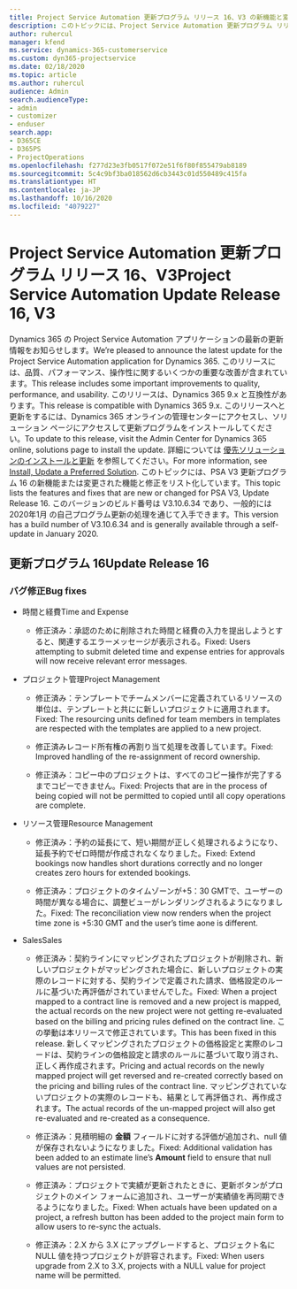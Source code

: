 ```yaml
---
title: Project Service Automation 更新プログラム リリース 16、V3 の新機能と変更点
description: このトピックには、Project Service Automation 更新プログラム リリース 16、V3 で利用可能な機能と修正をリスト化しています。
author: ruhercul
manager: kfend
ms.service: dynamics-365-customerservice
ms.custom: dyn365-projectservice
ms.date: 02/18/2020
ms.topic: article
ms.author: ruhercul
audience: Admin
search.audienceType:
- admin
- customizer
- enduser
search.app:
- D365CE
- D365PS
- ProjectOperations
ms.openlocfilehash: f277d23e3fb0517f072e51f6f80f855479ab8189
ms.sourcegitcommit: 5c4c9bf3ba018562d6cb3443c01d550489c415fa
ms.translationtype: HT
ms.contentlocale: ja-JP
ms.lasthandoff: 10/16/2020
ms.locfileid: "4079227"
---
```

# <a name="project-service-automation-update-release-16-v3"></a><span data-ttu-id="a31f7-103">Project Service Automation 更新プログラム リリース 16、V3</span><span class="sxs-lookup"><span data-stu-id="a31f7-103">Project Service Automation Update Release 16, V3</span></span>

<span data-ttu-id="a31f7-104">Dynamics 365 の Project Service Automation アプリケーションの最新の更新情報をお知らせします。</span><span class="sxs-lookup"><span data-stu-id="a31f7-104">We’re pleased to announce the latest update for the Project Service Automation application for Dynamics 365.</span></span> <span data-ttu-id="a31f7-105">このリリースには、品質、パフォーマンス、操作性に関するいくつかの重要な改善が含まれています。</span><span class="sxs-lookup"><span data-stu-id="a31f7-105">This release includes some important improvements to quality, performance, and usability.</span></span>  <span data-ttu-id="a31f7-106">このリリースは、Dynamics 365 9.x と互換性があります。</span><span class="sxs-lookup"><span data-stu-id="a31f7-106">This release is compatible with Dynamics 365 9.x.</span></span> <span data-ttu-id="a31f7-107">このリリースへと更新をするには、Dynamics 365 オンラインの管理センターにアクセスし、ソリューション ページにアクセスして更新プログラムをインストールしてください。</span><span class="sxs-lookup"><span data-stu-id="a31f7-107">To update to this release, visit the Admin Center for Dynamics 365 online, solutions page to install the update.</span></span> <span data-ttu-id="a31f7-108">詳細については [優先ソリューションのインストールと更新](https://docs.microsoft.com/dynamics365/project-service/upgrade-psa-home-page) を参照してください。</span><span class="sxs-lookup"><span data-stu-id="a31f7-108">For more information, see [Install, Update a Preferred Solution](https://docs.microsoft.com/dynamics365/project-service/upgrade-psa-home-page).</span></span>
<span data-ttu-id="a31f7-109">このトピックには、PSA V3 更新プログラム 16 の新機能または変更された機能と修正をリスト化しています。</span><span class="sxs-lookup"><span data-stu-id="a31f7-109">This topic lists the features and fixes that are new or changed for PSA V3, Update Release 16.</span></span> <span data-ttu-id="a31f7-110">このバージョンのビルド番号は V3.10.6.34 であり、一般的には 2020年1月 の自己プログラム更新の処理を通じて入手できます。</span><span class="sxs-lookup"><span data-stu-id="a31f7-110">This version has a build number of V3.10.6.34 and is generally available through a self-update in January 2020.</span></span>


## <a name="update-release-16"></a><span data-ttu-id="a31f7-111">更新プログラム 16</span><span class="sxs-lookup"><span data-stu-id="a31f7-111">Update Release 16</span></span>

### <a name="bug-fixes"></a><span data-ttu-id="a31f7-112">バグ修正</span><span class="sxs-lookup"><span data-stu-id="a31f7-112">Bug fixes</span></span>

-   <span data-ttu-id="a31f7-113">時間と経費</span><span class="sxs-lookup"><span data-stu-id="a31f7-113">Time and Expense</span></span>

    -   <span data-ttu-id="a31f7-114">修正済み：承認のために削除された時間と経費の入力を提出しようとすると、関連するエラーメッセージが表示される。</span><span class="sxs-lookup"><span data-stu-id="a31f7-114">Fixed: Users attempting to submit deleted time and expense entries for approvals will now receive relevant error messages.</span></span>

-   <span data-ttu-id="a31f7-115">プロジェクト管理</span><span class="sxs-lookup"><span data-stu-id="a31f7-115">Project Management</span></span>

    -   <span data-ttu-id="a31f7-116">修正済み：テンプレートでチームメンバーに定義されているリソースの単位は、テンプレートと共にに新しいプロジェクトに適用されます。</span><span class="sxs-lookup"><span data-stu-id="a31f7-116">Fixed: The resourcing units defined for team members in templates are respected with the templates are applied to a new project.</span></span>

    -   <span data-ttu-id="a31f7-117">修正済みレコード所有権の再割り当て処理を改善しています。</span><span class="sxs-lookup"><span data-stu-id="a31f7-117">Fixed: Improved handling of the re-assignment of record ownership.</span></span>

    -   <span data-ttu-id="a31f7-118">修正済み：コピー中のプロジェクトは、すべてのコピー操作が完了するまでコピーできません。</span><span class="sxs-lookup"><span data-stu-id="a31f7-118">Fixed: Projects that are in the process of being copied will not be permitted to copied until all copy operations are complete.</span></span>

-   <span data-ttu-id="a31f7-119">リソース管理</span><span class="sxs-lookup"><span data-stu-id="a31f7-119">Resource Management</span></span>

    -   <span data-ttu-id="a31f7-120">修正済み：予約の延長にて、短い期間が正しく処理されるようになり、延長予約でゼロ時間が作成されなくなりました。</span><span class="sxs-lookup"><span data-stu-id="a31f7-120">Fixed: Extend bookings now handles short durations correctly and no longer creates zero hours for extended bookings.</span></span>

    -   <span data-ttu-id="a31f7-121">修正済み：プロジェクトのタイムゾーンが+5：30 GMTで、ユーザーの時間が異なる場合に、調整ビューがレンダリングされるようになりました。</span><span class="sxs-lookup"><span data-stu-id="a31f7-121">Fixed: The reconciliation view now renders when the project time zone is +5:30 GMT and the user’s time aone is different.</span></span>

-   <span data-ttu-id="a31f7-122">Sales</span><span class="sxs-lookup"><span data-stu-id="a31f7-122">Sales</span></span>

    -   <span data-ttu-id="a31f7-123">修正済み：契約ラインにマッピングされたプロジェクトが削除され、新しいプロジェクトがマッピングされた場合に、新しいプロジェクトの実際のレコードに対する、契約ラインで定義された請求、価格設定のルールに基づいた再評価がされていませんでした。</span><span class="sxs-lookup"><span data-stu-id="a31f7-123">Fixed: When a project mapped to a contract line is removed and a new project is mapped, the actual records on the new project were not getting re-evaluated based on the billing and pricing rules defined on the contract line.</span></span> <span data-ttu-id="a31f7-124">この挙動は本リリースで修正されています。</span><span class="sxs-lookup"><span data-stu-id="a31f7-124">This has been fixed in this release.</span></span> <span data-ttu-id="a31f7-125">新しくマッピングされたプロジェクトの価格設定と実際のレコードは、契約ラインの価格設定と請求のルールに基づいて取り消され、正しく再作成されます。</span><span class="sxs-lookup"><span data-stu-id="a31f7-125">Pricing and actual records on the newly mapped project will get reversed and re-created correctly based on the pricing and billing rules of the contract line.</span></span> <span data-ttu-id="a31f7-126">マッピングされていないプロジェクトの実際のレコードも、結果として再評価され、再作成されます。</span><span class="sxs-lookup"><span data-stu-id="a31f7-126">The actual records of the un-mapped project will also get re-evaluated and re-created as a consequence.</span></span>

    -   <span data-ttu-id="a31f7-127">修正済み：見積明細の **金額** フィールドに対する評価が追加され、null 値が保存されないようになりました。</span><span class="sxs-lookup"><span data-stu-id="a31f7-127">Fixed: Additional validation has been added to an estimate line’s **Amount** field to ensure that null values are not persisted.</span></span>

    -   <span data-ttu-id="a31f7-128">修正済み：プロジェクトで実績が更新されたときに、更新ボタンがプロジェクトのメイン フォームに追加され、ユーザーが実績値を再同期できるようになりました。</span><span class="sxs-lookup"><span data-stu-id="a31f7-128">Fixed: When actuals have been updated on a project, a refresh button has been added to the project main form to allow users to re-sync the actuals.</span></span>

    -   <span data-ttu-id="a31f7-129">修正済み：2.X から 3.X にアップグレードすると、プロジェクト名に NULL 値を持つプロジェクトが許容されます。</span><span class="sxs-lookup"><span data-stu-id="a31f7-129">Fixed: When users upgrade from 2.X to 3.X, projects with a NULL value for project name will be permitted.</span></span>

